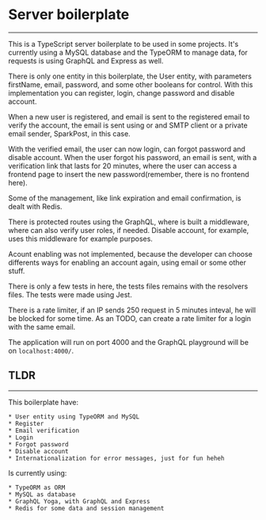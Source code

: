 # Server boilerplate
---

This is a TypeScript server boilerplate to be used in some projects. It's currently using
a MySQL database and the TypeORM to manage data, for requests is using GraphQL and Express
as well.

There is only one entity in this boilerplate, the User entity, with parameters
firstName, email, password, and some other booleans for control. With this implementation
you can register, login, change password and disable account.

When a new user is registered, and email is sent to the registered email to verify
the account, the email is sent using or and SMTP client or a private email sender,
SparkPost, in this case.

With the verified email, the user can now login, can forgot password and disable account.
When the user forgot his password, an email is sent, with a verification link that lasts
for 20 minutes, where the user can access a frontend page to insert the new password(remember,
there is no frontend here).

Some of the management, like link expiration and email confirmation, is dealt with Redis.

There is protected routes using the GraphQL, where is built a middleware, where can also
verify user roles, if needed. Disable account, for example, uses this middleware for
example purposes.

Acount enabling was not implemented, because the developer can choose differents ways for
enabling an account again, using email or some other stuff.

There is only a few tests in here, the tests files remains with the resolvers files. The tests
were made using Jest.

There is a rate limiter, if an IP sends 250 request in 5 minutes inteval, he will be blocked
for some time. As an TODO, can create a rate limiter for a login with the same email.

The application will run on port 4000 and the GraphQL playground will be on ```localhost:4000/```.

## TLDR
---
This boilerplate have:

    * User entity using TypeORM and MySQL
    * Register
    * Email verification
    * Login
    * Forgot password
    * Disable account
    * Internationalization for error messages, just for fun heheh

Is currently using:

    * TypeORM as ORM
    * MySQL as database
    * GraphQL Yoga, with GraphQL and Express
    * Redis for some data and session management
